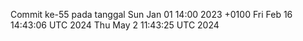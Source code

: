 Commit ke-55 pada tanggal Sun Jan 01 14:00 2023 +0100
Fri Feb 16 14:43:06 UTC 2024
Thu May  2 11:43:25 UTC 2024
